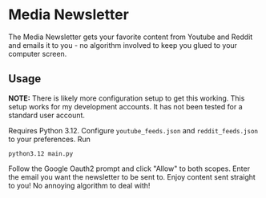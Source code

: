 # Media Newsletter
The Media Newsletter gets your favorite content from Youtube and Reddit and emails it to you - no algorithm involved to keep you glued to your computer screen.
## Usage
**NOTE:** There is likely more configuration setup to get this working. This setup works for my development accounts. It has not been tested for a standard user account.

Requires Python 3.12.
Configure `youtube_feeds.json` and `reddit_feeds.json` to your preferences.
Run
```terminal
python3.12 main.py
```
Follow the Google Oauth2 prompt and click "Allow" to both scopes.
Enter the email you want the newsletter to be sent to.
Enjoy content sent straight to you! No annoying algorithm to deal with!
